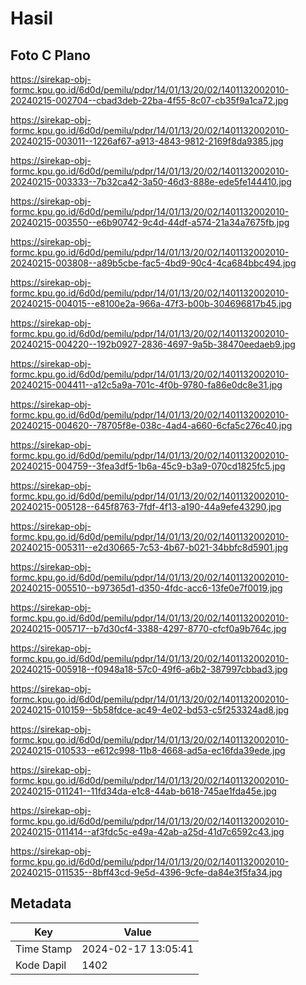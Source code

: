# Hasil

## Foto C Plano

https://sirekap-obj-formc.kpu.go.id/6d0d/pemilu/pdpr/14/01/13/20/02/1401132002010-20240215-002704--cbad3deb-22ba-4f55-8c07-cb35f9a1ca72.jpg

https://sirekap-obj-formc.kpu.go.id/6d0d/pemilu/pdpr/14/01/13/20/02/1401132002010-20240215-003011--1226af67-a913-4843-9812-2169f8da9385.jpg

https://sirekap-obj-formc.kpu.go.id/6d0d/pemilu/pdpr/14/01/13/20/02/1401132002010-20240215-003333--7b32ca42-3a50-46d3-888e-ede5fe144410.jpg

https://sirekap-obj-formc.kpu.go.id/6d0d/pemilu/pdpr/14/01/13/20/02/1401132002010-20240215-003550--e6b90742-9c4d-44df-a574-21a34a7675fb.jpg

https://sirekap-obj-formc.kpu.go.id/6d0d/pemilu/pdpr/14/01/13/20/02/1401132002010-20240215-003808--a89b5cbe-fac5-4bd9-90c4-4ca684bbc494.jpg

https://sirekap-obj-formc.kpu.go.id/6d0d/pemilu/pdpr/14/01/13/20/02/1401132002010-20240215-004015--e8100e2a-966a-47f3-b00b-304696817b45.jpg

https://sirekap-obj-formc.kpu.go.id/6d0d/pemilu/pdpr/14/01/13/20/02/1401132002010-20240215-004220--192b0927-2836-4697-9a5b-38470eedaeb9.jpg

https://sirekap-obj-formc.kpu.go.id/6d0d/pemilu/pdpr/14/01/13/20/02/1401132002010-20240215-004411--a12c5a9a-701c-4f0b-9780-fa86e0dc8e31.jpg

https://sirekap-obj-formc.kpu.go.id/6d0d/pemilu/pdpr/14/01/13/20/02/1401132002010-20240215-004620--78705f8e-038c-4ad4-a660-6cfa5c276c40.jpg

https://sirekap-obj-formc.kpu.go.id/6d0d/pemilu/pdpr/14/01/13/20/02/1401132002010-20240215-004759--3fea3df5-1b6a-45c9-b3a9-070cd1825fc5.jpg

https://sirekap-obj-formc.kpu.go.id/6d0d/pemilu/pdpr/14/01/13/20/02/1401132002010-20240215-005128--645f8763-7fdf-4f13-a190-44a9efe43290.jpg

https://sirekap-obj-formc.kpu.go.id/6d0d/pemilu/pdpr/14/01/13/20/02/1401132002010-20240215-005311--e2d30665-7c53-4b67-b021-34bbfc8d5901.jpg

https://sirekap-obj-formc.kpu.go.id/6d0d/pemilu/pdpr/14/01/13/20/02/1401132002010-20240215-005510--b97365d1-d350-4fdc-acc6-13fe0e7f0019.jpg

https://sirekap-obj-formc.kpu.go.id/6d0d/pemilu/pdpr/14/01/13/20/02/1401132002010-20240215-005717--b7d30cf4-3388-4297-8770-cfcf0a9b764c.jpg

https://sirekap-obj-formc.kpu.go.id/6d0d/pemilu/pdpr/14/01/13/20/02/1401132002010-20240215-005918--f0948a18-57c0-49f6-a6b2-387997cbbad3.jpg

https://sirekap-obj-formc.kpu.go.id/6d0d/pemilu/pdpr/14/01/13/20/02/1401132002010-20240215-010159--5b58fdce-ac49-4e02-bd53-c5f253324ad8.jpg

https://sirekap-obj-formc.kpu.go.id/6d0d/pemilu/pdpr/14/01/13/20/02/1401132002010-20240215-010533--e612c998-11b8-4668-ad5a-ec16fda39ede.jpg

https://sirekap-obj-formc.kpu.go.id/6d0d/pemilu/pdpr/14/01/13/20/02/1401132002010-20240215-011241--11fd34da-e1c8-44ab-b618-745ae1fda45e.jpg

https://sirekap-obj-formc.kpu.go.id/6d0d/pemilu/pdpr/14/01/13/20/02/1401132002010-20240215-011414--af3fdc5c-e49a-42ab-a25d-41d7c6592c43.jpg

https://sirekap-obj-formc.kpu.go.id/6d0d/pemilu/pdpr/14/01/13/20/02/1401132002010-20240215-011535--8bff43cd-9e5d-4396-9cfe-da84e3f5fa34.jpg


## Metadata

| Key        | Value               |
| ---------- | ------------------- |
| Time Stamp | 2024-02-17 13:05:41 |
| Kode Dapil | 1402                |



